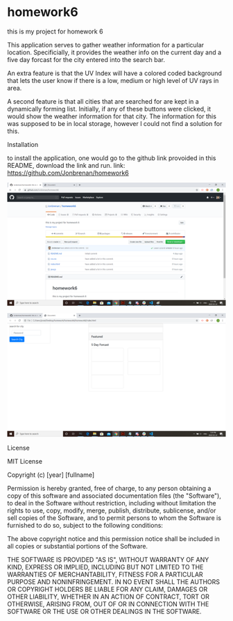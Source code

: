 # homework6
this is my project for homework 6


This application serves to gather weather information for a particular location. Specificially, it provides
the weather info on the current day and a five day forcast for the city entered into the search bar.

An extra feature is that the UV Index will have a colored coded background that lets the user know if there is a
low, medium or high level of UV rays in area.

A second feature is that all cities that are searched for are kept in a dynamically forming list. Initially, if any
of these buttons were clicked, it would show the weather information for that city. The information for this was supposed
to be in local storage, however I could not find a solution for this.

Installation

to install the application, one would go to the github link provoided in this README, download the link and run.
link: https://github.com/Jonbrenan/homework6

![This is what the user will see when they open the website!](pics/webpage2.png)

![Picture of applicatipon!](pics/webpage.png)


License


MIT License

Copyright (c) [year] [fullname]

Permission is hereby granted, free of charge, to any person obtaining a copy
of this software and associated documentation files (the "Software"), to deal
in the Software without restriction, including without limitation the rights
to use, copy, modify, merge, publish, distribute, sublicense, and/or sell
copies of the Software, and to permit persons to whom the Software is
furnished to do so, subject to the following conditions:

The above copyright notice and this permission notice shall be included in all
copies or substantial portions of the Software.

THE SOFTWARE IS PROVIDED "AS IS", WITHOUT WARRANTY OF ANY KIND, EXPRESS OR
IMPLIED, INCLUDING BUT NOT LIMITED TO THE WARRANTIES OF MERCHANTABILITY,
FITNESS FOR A PARTICULAR PURPOSE AND NONINFRINGEMENT. IN NO EVENT SHALL THE
AUTHORS OR COPYRIGHT HOLDERS BE LIABLE FOR ANY CLAIM, DAMAGES OR OTHER
LIABILITY, WHETHER IN AN ACTION OF CONTRACT, TORT OR OTHERWISE, ARISING FROM,
OUT OF OR IN CONNECTION WITH THE SOFTWARE OR THE USE OR OTHER DEALINGS IN THE
SOFTWARE.






